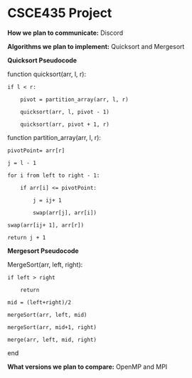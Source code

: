 # CSCE435 Project

**How we plan to communicate:** Discord

**Algorithms we plan to implement:** Quicksort and Mergesort

**Quicksort Pseudocode**

function quicksort(arr, l, r):

    if l < r:
    
        pivot = partition_array(arr, l, r)
        
        quicksort(arr, l, pivot - 1)
        
        quicksort(arr, pivot + 1, r)
        

function partition_array(arr, l, r):

    pivotPoint= arr[r]
    
    j = l - 1
    
    for i from left to right - 1:
    
        if arr[i] <= pivotPoint:
        
            j = ij+ 1
            
            swap(arr[j], arr[i])
            
    swap(arr[ij+ 1], arr[r])
    
    return j + 1

    
**Mergesort Pseudocode**

MergeSort(arr, left, right):

    if left > right 
    
        return
        
    mid = (left+right)/2
    
    mergeSort(arr, left, mid)
    
    mergeSort(arr, mid+1, right)
    
    merge(arr, left, mid, right)
    
end


**What versions we plan to compare:** OpenMP and MPI
